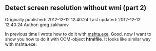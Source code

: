 ## Detect screen resolution without wmi (part 2)

Originally published: 2012-12-12 12:40:24
Last updated: 2012-12-12 12:40:24
Author: greg zakharov

In previous time I wrote how to do it with [mshta.exe](http://code.activestate.com/recipes/578345-detect-screen-resolution-without-wmi/?in=user-4184115). Good, now I want to show you how to do it with COM-object **htmlfile**. It looks like similar way with mshta.exe: